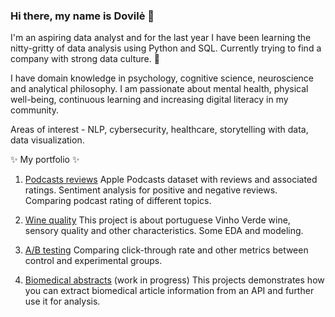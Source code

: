 ### Hi there, my name is Dovilė 👋

I'm an aspiring data analyst and for the last year I have been learning the nitty-gritty of data analysis using Python and SQL. Currently trying to find a company with strong data culture. 🌱

I have domain knowledge in psychology, cognitive science, neuroscience and analytical philosophy. I am passionate about mental health, physical well-being, continuous learning and increasing digital literacy in my community.

Areas of interest - NLP, cybersecurity, healthcare, storytelling with data, data visualization.

 ✨ My portfolio ✨
1. [Podcasts reviews](https://github.com/dovele/personal-projects/blob/main/Podcast%20reviews/Podcast_Reviews.ipynb)
Apple Podcasts dataset with reviews and associated ratings. Sentiment analysis for positive and negative reviews. Comparing podcast rating of different topics.

2. [Wine quality](https://github.com/dovele/personal-projects/tree/main/Wine-Quality)
This project is about portuguese Vinho Verde wine, sensory quality and other characteristics. Some EDA and modeling. 

3. [A/B testing](https://github.com/dovele/personal-projects/blob/main/Udacity%20AB%20testing/A_B_testing_Udacity.ipynb)
Comparing click-through rate and other metrics between control and experimental groups.

4. [Biomedical abstracts](https://github.com/dovele/personal-projects/tree/main/Medical-abstracts) (work in progress)
This projects demonstrates how you can extract biomedical article information from an API and further use it for analysis.
